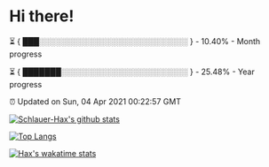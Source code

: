 # Hi there!

⏳ { ███░░░░░░░░░░░░░░░░░░░░░░░░░░░ } - 10.40% - Month progress

⏳ { ███████░░░░░░░░░░░░░░░░░░░░░░░ } - 25.48% - Year progress

⏰ Updated on Sun, 04 Apr 2021 00:22:57 GMT


[![Schlauer-Hax's github stats](https://github-readme-stats.vercel.app/api?username=Schlauer-Hax&show_icons=true&theme=dark&count_private=true)](https://github.com/Schlauer-Hax)


[![Top Langs](https://github-readme-stats.vercel.app/api/top-langs/?username=Schlauer-Hax&layout=compact&theme=dark)](https://github.com/Schlauer-Hax?tab=repositories)


[![Hax's wakatime stats](https://github-readme-stats.vercel.app/api/wakatime?username=Hax&theme=dark)](https://wakatime.com/@Hax)

